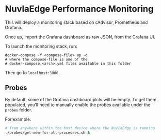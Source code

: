 # NuvlaEdge Performance Monitoring

This will deploy a monitoring stack based on cAdvisor, Prometheus and Grafana.

Once up, import the Grafana dashboard as raw JSON, from the Grafana UI.

To launch the monitoring stack, run:

```shell
docker-compose -f <compose-file> up -d
# where the compose-file is one of the
# docker-compose.<arch>.yml files available in this folder
```

Then go to `localhost:3000`.

## Probes

By default, some of the Grafana dashboard plots will be empty. To get them populated,
you'll need to manually enable the probes available under the `probes` folder.

For example:

```bash
# from anywhere within the host device where the NuvlaEdge is running
./probes/get-mem-for-all-processes.sh &
```
